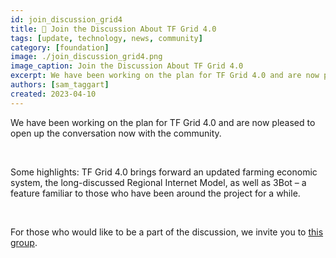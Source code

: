 ```yaml
---
id: join_discussion_grid4
title: 💬 Join the Discussion About TF Grid 4.0
tags: [update, technology, news, community]
category: [foundation]
image: ./join_discussion_grid4.png
image_caption: Join the Discussion About TF Grid 4.0
excerpt: We have been working on the plan for TF Grid 4.0 and are now pleased to open up the conversation now with the community.
authors: [sam_taggart]
created: 2023-04-10
---
```


We have been working on the plan for TF Grid 4.0 and are now pleased to open up the conversation now with the community.

<br/>

Some highlights: TF Grid 4.0 brings forward an updated farming economic system, the long-discussed Regional Internet Model, as well as 3Bot – a feature familiar to those who have been around the project for a while.

<br/>

For those who would like to be a part of the discussion, we invite you to [this group](https://t.me/+C-KhvHiblfo2ZWVh).